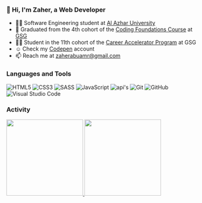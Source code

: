 ### 👋 Hi, I'm Zaher, a Web Developer

- 👨‍🎓 Software Engineering student at [Al Azhar University](http://www.alazhar.edu.ps/eng/index.asp)
- 🥳️ Graduated from the 4th cohort of the [Coding Foundations Course](https://gazaskygeeks.com/coders-fundamentals-course/) at [GSG](https://gazaskygeeks.com/)
- 👨‍💻 Student in the 11th cohort of the [Career Accelerator Program](https://gazaskygeeks.com/coders-career-accelerator-course/) at GSG
- ☺️ Check my [Codepen](https://codepen.io/Zaher-aa/) account
- 📫 Reach me at zaherabuamr@gmail.com

### Languages and Tools
![HTML5](https://img.shields.io/badge/-HTML5-333333?style=flat&logo=HTML5)
![CSS3](https://img.shields.io/badge/-CSS3-333333?style=flat&logo=CSS3&logoColor=1572B6)
![SASS](https://img.shields.io/badge/-SASS-333333?style=flat&logo=SASS)
![JavaScript](https://img.shields.io/badge/-JavaScript-333333?style=flat&logo=javascript)
![api's](https://img.shields.io/badge/-API'S-333333?style=flat&logo=api's)
![Git](https://img.shields.io/badge/-Git-333333?style=flat&logo=git)
![GitHub](https://img.shields.io/badge/-GitHub-333333?style=flat&logo=github)
![Visual Studio Code](https://img.shields.io/badge/-Visual%20Studio%20Code-333333?style=flat&logo=visual-studio-code&logoColor=007ACC)

### Activity
<a href="https://github.com/zaher-aa">
  <img height="200em" src="https://github-readme-stats.vercel.app/api?username=zaher-aa&theme=dracula&show_icons=true" />
  <img height="200em" src="https://github-readme-stats.vercel.app/api/top-langs/?username=zaher-aa&theme=dracula&layout=compact" />
</a>
